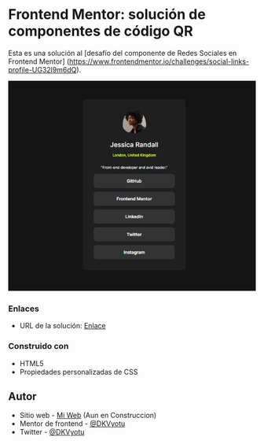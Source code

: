 # Frontend Mentor: solución de componentes de código QR

Esta es una solución al [desafío del componente de Redes Sociales en Frontend Mentor] (https://www.frontendmentor.io/challenges/social-links-profile-UG32l9m6dQ).

![Captura de Escritorio](./design/Captura.png)


### Enlaces

- URL de la solución: [Enlace](https://dkvyotu.github.io/FrontendMentor-N-3/)

### Construido con

- HTML5
- Propiedades personalizadas de CSS  


## Autor

- Sitio web - [Mi Web](https://codedevweb.com/) (Aun en Construccion)
- Mentor de frontend - [@DKVyotu](https://www.frontendmentor.io/profile/DKVyotu)
- Twitter - [@DKVyotu](https://x.com/DKVyotu)

